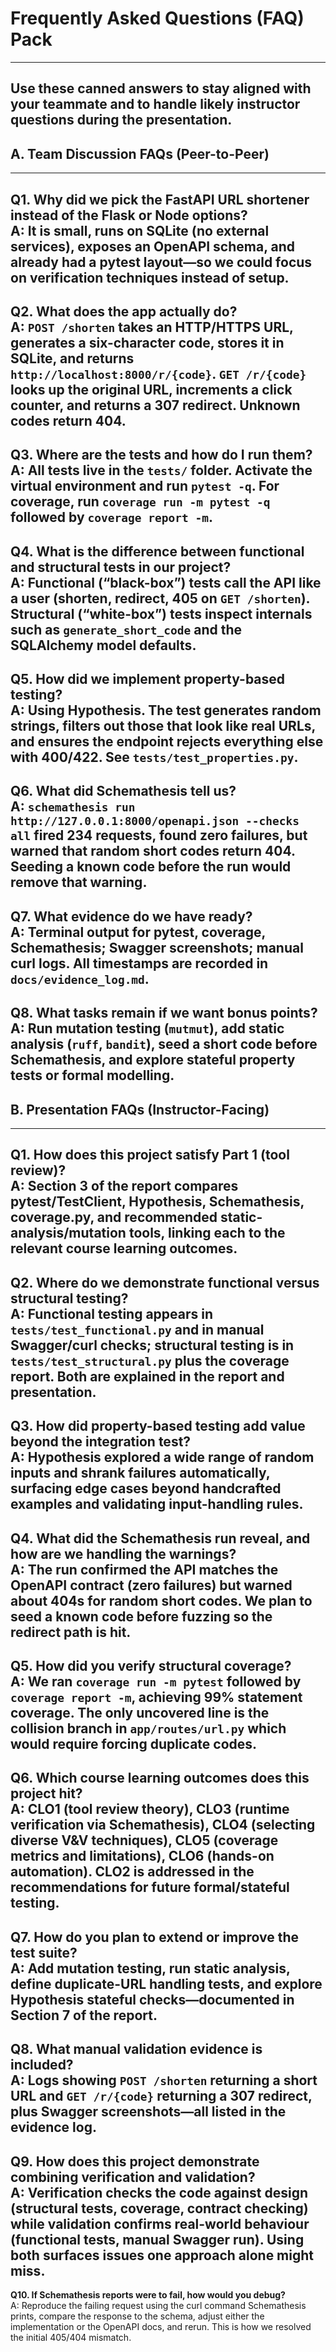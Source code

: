 # Frequently Asked Questions (FAQ) Pack
---
Use these canned answers to stay aligned with your teammate and to handle likely instructor questions during the presentation.
---
## A. Team Discussion FAQs (Peer-to-Peer)
---
**Q1. Why did we pick the FastAPI URL shortener instead of the Flask or Node options?**  
A: It is small, runs on SQLite (no external services), exposes an OpenAPI schema, and already had a pytest layout—so we could focus on verification techniques instead of setup.
---
**Q2. What does the app actually do?**  
A: `POST /shorten` takes an HTTP/HTTPS URL, generates a six-character code, stores it in SQLite, and returns `http://localhost:8000/r/{code}`. `GET /r/{code}` looks up the original URL, increments a click counter, and returns a 307 redirect. Unknown codes return 404.
---
**Q3. Where are the tests and how do I run them?**  
A: All tests live in the `tests/` folder. Activate the virtual environment and run `pytest -q`. For coverage, run `coverage run -m pytest -q` followed by `coverage report -m`.
---
**Q4. What is the difference between functional and structural tests in our project?**  
A: Functional (“black-box”) tests call the API like a user (shorten, redirect, 405 on `GET /shorten`). Structural (“white-box”) tests inspect internals such as `generate_short_code` and the SQLAlchemy model defaults.
---
**Q5. How did we implement property-based testing?**  
A: Using Hypothesis. The test generates random strings, filters out those that look like real URLs, and ensures the endpoint rejects everything else with 400/422. See `tests/test_properties.py`.
---
**Q6. What did Schemathesis tell us?**  
A: `schemathesis run http://127.0.0.1:8000/openapi.json --checks all` fired 234 requests, found zero failures, but warned that random short codes return 404. Seeding a known code before the run would remove that warning.
---
**Q7. What evidence do we have ready?**  
A: Terminal output for pytest, coverage, Schemathesis; Swagger screenshots; manual curl logs. All timestamps are recorded in `docs/evidence_log.md`.
---
**Q8. What tasks remain if we want bonus points?**  
A: Run mutation testing (`mutmut`), add static analysis (`ruff`, `bandit`), seed a short code before Schemathesis, and explore stateful property tests or formal modelling.
---
## B. Presentation FAQs (Instructor-Facing)
---
**Q1. How does this project satisfy Part 1 (tool review)?**  
A: Section 3 of the report compares pytest/TestClient, Hypothesis, Schemathesis, coverage.py, and recommended static-analysis/mutation tools, linking each to the relevant course learning outcomes.
---
**Q2. Where do we demonstrate functional versus structural testing?**  
A: Functional testing appears in `tests/test_functional.py` and in manual Swagger/curl checks; structural testing is in `tests/test_structural.py` plus the coverage report. Both are explained in the report and presentation.
---
**Q3. How did property-based testing add value beyond the integration test?**  
A: Hypothesis explored a wide range of random inputs and shrank failures automatically, surfacing edge cases beyond handcrafted examples and validating input-handling rules.
---
**Q4. What did the Schemathesis run reveal, and how are we handling the warnings?**  
A: The run confirmed the API matches the OpenAPI contract (zero failures) but warned about 404s for random short codes. We plan to seed a known code before fuzzing so the redirect path is hit.
---
**Q5. How did you verify structural coverage?**  
A: We ran `coverage run -m pytest` followed by `coverage report -m`, achieving 99% statement coverage. The only uncovered line is the collision branch in `app/routes/url.py` which would require forcing duplicate codes.
---
**Q6. Which course learning outcomes does this project hit?**  
A: CLO1 (tool review theory), CLO3 (runtime verification via Schemathesis), CLO4 (selecting diverse V&V techniques), CLO5 (coverage metrics and limitations), CLO6 (hands-on automation). CLO2 is addressed in the recommendations for future formal/stateful testing.
---
**Q7. How do you plan to extend or improve the test suite?**  
A: Add mutation testing, run static analysis, define duplicate-URL handling tests, and explore Hypothesis stateful checks—documented in Section 7 of the report.
---
**Q8. What manual validation evidence is included?**  
A: Logs showing `POST /shorten` returning a short URL and `GET /r/{code}` returning a 307 redirect, plus Swagger screenshots—all listed in the evidence log.
---
**Q9. How does this project demonstrate combining verification and validation?**  
A: Verification checks the code against design (structural tests, coverage, contract checking) while validation confirms real-world behaviour (functional tests, manual Swagger run). Using both surfaces issues one approach alone might miss.
---
**Q10. If Schemathesis reports were to fail, how would you debug?**  
A: Reproduce the failing request using the curl command Schemathesis prints, compare the response to the schema, adjust either the implementation or the OpenAPI docs, and rerun. This is how we resolved the initial 405/404 mismatch.
